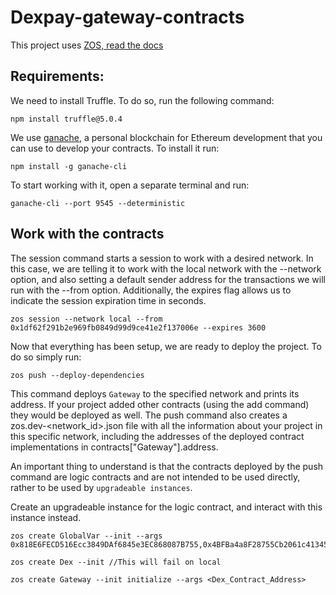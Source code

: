 # Dexpay-gateway-contracts

This project uses [ZOS, read the docs](https://docs.zeppelinos.org/docs/deploying.html)

## Requirements:

We need to install Truffle. To do so, run the following command:
```
npm install truffle@5.0.4
```

We use [ganache](https://truffleframework.com/docs/ganache/quickstart), a personal blockchain for Ethereum development that you can use to develop your contracts. To install it run:
```
npm install -g ganache-cli
```

To start working with it, open a separate terminal and run:
```
ganache-cli --port 9545 --deterministic
```

## Work with the contracts

The session command starts a session to work with a desired network. In this case, we are telling it to work with the local network with the --network option, and also setting a default sender address for the transactions we will run with the --from option. Additionally, the expires flag allows us to indicate the session expiration time in seconds.
```
zos session --network local --from 0x1df62f291b2e969fb0849d99d9ce41e2f137006e --expires 3600
```

Now that everything has been setup, we are ready to deploy the project. To do so simply run:
```
zos push --deploy-dependencies
```

This command deploys `Gateway` to the specified network and prints its address. If your project added other contracts (using the add command) they would be deployed as well.
The push command also creates a zos.dev-<network_id>.json file with all the information about your project in this specific network, including the addresses of the deployed contract implementations in contracts["Gateway"].address.

An important thing to understand is that the contracts deployed by the push command are logic contracts and are not intended to be used directly, rather to be used by `upgradeable instances`.

Create an upgradeable instance for the logic contract, and interact with this instance instead.
```
zos create GlobalVar --init --args 0x818E6FECD516Ecc3849DAf6845e3EC868087B755,0x4BFBa4a8F28755Cb2061c413459EE562c6B9c51b,0xaD6D458402F60fD3Bd25163575031ACDce07538D,0xDb0040451F373949A4Be60dcd7b6B8D6E42658B6,0x4E470dc7321E84CA96FcAEDD0C8aBCebbAEB68C6

zos create Dex --init //This will fail on local

zos create Gateway --init initialize --args <Dex_Contract_Address>
```
